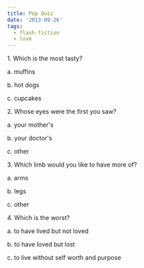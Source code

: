 ```yaml
---
title: Pop Quiz
date: '2013-09-26'
tags:
  - flash-fiction
  - love
---
```


1\. Which is the most tasty?

a. muffins

b. hot dogs

<!-- truncate -->

c. cupcakes

2\. Whose eyes were the first you saw?

a. your mother's

b. your doctor's

c. other

3\. Which limb would you like to have more of?

a. arms

b. legs

c. other

4\. Which is the worst?

a. to have lived but not loved

b. to have loved but lost

c. to live without self worth and purpose
